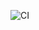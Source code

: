 ![CI](https://github.com/B-Mikhail-V/https://github.com/B-Mikhail-V/ahj-homework_2-3.git/actions/workflows/web.yml/badge.svg)